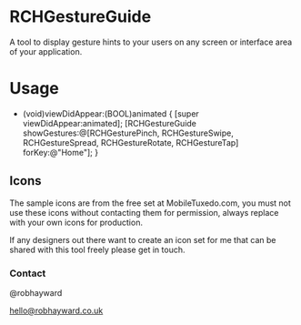 RCHGestureGuide
===============

A tool to display gesture hints to your users on any screen or interface area of your application.

# Usage

  - (void)viewDidAppear:(BOOL)animated
  {
    [super viewDidAppear:animated];
    [RCHGestureGuide showGestures:@[RCHGesturePinch, RCHGestureSwipe, RCHGestureSpread, RCHGestureRotate, RCHGestureTap] forKey:@"Home"];
  }

## Icons

The sample icons are from the free set at MobileTuxedo.com, you must not use these icons without contacting them for permission, always replace with your own icons for production.

If any designers out there want to create an icon set for me that can be shared with this tool freely please get in touch.

### Contact

@robhayward

hello@robhayward.co.uk
